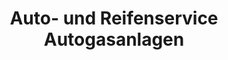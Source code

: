 ---
title: "Auto- und Reifenservice Autogasanlagen"
url: /altenburg/auto-und-reifenservice-autogasanlagen/
shop: Autowerkstatt
---